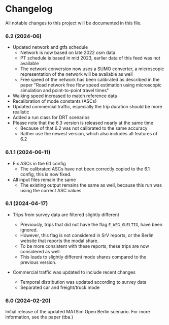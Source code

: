 # Changelog

All notable changes to this project will be documented in this file. 

### 6.2 (2024-06)
- Updated network and gtfs schedule
    - Network is now based on late 2022 osm data
    - PT schedule is based in mid 2023, earlier data of this feed was not available
    - The network conversion now uses a SUMO converter, a microscopic representation of the network will be available as well
    - Free speed of the network has been calibrated as described in the paper "Road network free flow speed estimation using microscopic simulation and point-to-point travel times"
- Walking speed increased to match reference data
- Recalibration of mode constants (ASCs)
- Updated commercial traffic, especially the trip duration should be more realistic
- Added a run class for DRT scenarios
- Please note that the 6.3 version is released nearly at the same time
    - Because of that 6.2 was not calibrated to the same accuracy
    - Rather use the newest version, which also includes all features of 6.2

### 6.1.1 (2024-06-11)

- Fix ASCs in tbe 6.1 config
  - The calibrated ASCs have not been correctly copied to the 6.1 config, this is now fixed.
- All input files remain the same
  -  The existing output remains the same as well, because this run was using the correct ASC values

### 6.1 (2024-04-17)

- Trips from survey data are filtered slightly different
  - Previously, trips that did not have the flag `E_WEG_GUELTIG`, have been ignored.
  - However, this flag is not considered in SrV reports, or the Berlin website that reports the modal share.
  - To be more consistent with these reports, these trips are now considered as well.
  - This leads to slightly different mode shares compared to the previous version.

- Commercial traffic was updated to include recent changes
  - Temporal distribution was updated according to survey data
  - Separated car and freight/truck mode

### 6.0 (2024-02-20)

Initial release of the updated MATSim Open Berlin scenario. 
For more information, see the paper (tba.)
